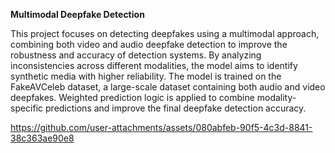 **Multimodal Deepfake Detection**

This project focuses on detecting deepfakes using a multimodal approach, combining both video and audio deepfake detection to improve the robustness and accuracy of detection systems. By analyzing inconsistencies across different modalities, the model aims to identify synthetic media with higher reliability. The model is trained on the FakeAVCeleb dataset, a large-scale dataset containing both audio and video deepfakes. Weighted prediction logic is applied to combine modality-specific predictions and improve the final deepfake detection accuracy.





https://github.com/user-attachments/assets/080abfeb-90f5-4c3d-8841-38c363ae90e8


